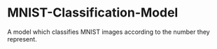 # MNIST-Classification-Model
A model which classifies MNIST images according to the number they represent.
